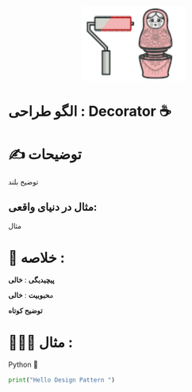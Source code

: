 <p align="center">
  <img src="https://github.com/mojtabapaso/Design-Pattern-Persian/blob/main/img/Structural/decorator-mini.png" height="150px" />
</p>

  # الگو طراحی :  Decorator ☕

# ✍️ توضیحات 
توضیح بلند

## مثال در دنیای واقعی:
مثال

 # 📝 خلاصه :
**پیچیدیگی** : **خالی** 

م**حبوبیت** : **خالی**

**توضیح کوتاه**

# 👨🏻‍💻 مثال  :
Python 🐍 


```python
print("Hello Design Pattern ")
```

